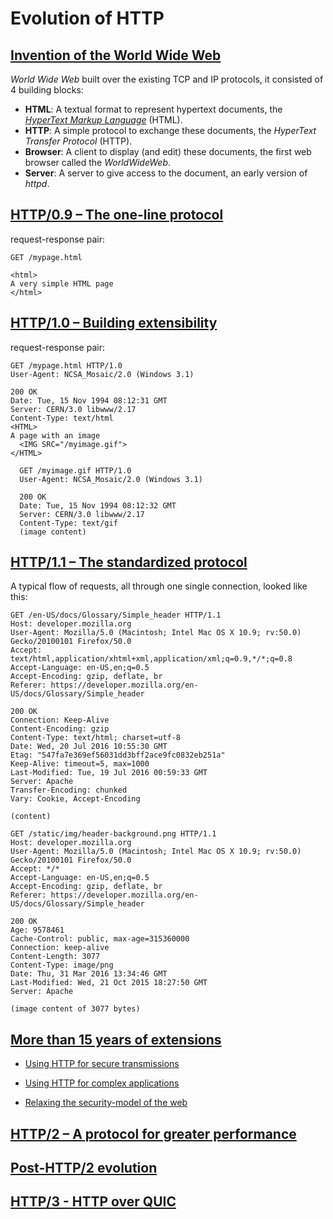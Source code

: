 # Evolution of HTTP

## [Invention of the World Wide Web](https://developer.mozilla.org/en-US/docs/Web/HTTP/Basics_of_HTTP/Evolution_of_HTTP#invention_of_the_world_wide_web)

*World Wide Web* built over the existing TCP and IP protocols, it consisted of 4 building blocks:

- **HTML**: A textual format to represent hypertext documents, the *[HyperText Markup Language](https://developer.mozilla.org/en-US/docs/Web/HTML)* (HTML).
- **HTTP**: A simple protocol to exchange these documents, the *HyperText Transfer Protocol* (HTTP).
- **Browser**: A client to display (and edit) these documents, the first web browser called the *WorldWideWeb*.
- **Server**: A server to give access to the document, an early version of *httpd*.

## [HTTP/0.9 – The one-line protocol](https://developer.mozilla.org/en-US/docs/Web/HTTP/Basics_of_HTTP/Evolution_of_HTTP#http0.9_–_the_one-line_protocol)

request-response pair:

```
GET /mypage.html

<html>
A very simple HTML page
</html>
```

## [HTTP/1.0 – Building extensibility](https://developer.mozilla.org/en-US/docs/Web/HTTP/Basics_of_HTTP/Evolution_of_HTTP#http1.0_–_building_extensibility)

request-response pair:

```
GET /mypage.html HTTP/1.0
User-Agent: NCSA_Mosaic/2.0 (Windows 3.1)

200 OK
Date: Tue, 15 Nov 1994 08:12:31 GMT
Server: CERN/3.0 libwww/2.17
Content-Type: text/html
<HTML>
A page with an image
  <IMG SRC="/myimage.gif">
</HTML>
```

```
  GET /myimage.gif HTTP/1.0
  User-Agent: NCSA_Mosaic/2.0 (Windows 3.1)

  200 OK
  Date: Tue, 15 Nov 1994 08:12:32 GMT
  Server: CERN/3.0 libwww/2.17
  Content-Type: text/gif
  (image content)
```

## [HTTP/1.1 – The standardized protocol](https://developer.mozilla.org/en-US/docs/Web/HTTP/Basics_of_HTTP/Evolution_of_HTTP#http1.1_–_the_standardized_protocol)

A typical flow of requests, all through one single connection, looked like this:

```
GET /en-US/docs/Glossary/Simple_header HTTP/1.1
Host: developer.mozilla.org
User-Agent: Mozilla/5.0 (Macintosh; Intel Mac OS X 10.9; rv:50.0) Gecko/20100101 Firefox/50.0
Accept: text/html,application/xhtml+xml,application/xml;q=0.9,*/*;q=0.8
Accept-Language: en-US,en;q=0.5
Accept-Encoding: gzip, deflate, br
Referer: https://developer.mozilla.org/en-US/docs/Glossary/Simple_header

200 OK
Connection: Keep-Alive
Content-Encoding: gzip
Content-Type: text/html; charset=utf-8
Date: Wed, 20 Jul 2016 10:55:30 GMT
Etag: "547fa7e369ef56031dd3bff2ace9fc0832eb251a"
Keep-Alive: timeout=5, max=1000
Last-Modified: Tue, 19 Jul 2016 00:59:33 GMT
Server: Apache
Transfer-Encoding: chunked
Vary: Cookie, Accept-Encoding

(content)

GET /static/img/header-background.png HTTP/1.1
Host: developer.mozilla.org
User-Agent: Mozilla/5.0 (Macintosh; Intel Mac OS X 10.9; rv:50.0) Gecko/20100101 Firefox/50.0
Accept: */*
Accept-Language: en-US,en;q=0.5
Accept-Encoding: gzip, deflate, br
Referer: https://developer.mozilla.org/en-US/docs/Glossary/Simple_header

200 OK
Age: 9578461
Cache-Control: public, max-age=315360000
Connection: keep-alive
Content-Length: 3077
Content-Type: image/png
Date: Thu, 31 Mar 2016 13:34:46 GMT
Last-Modified: Wed, 21 Oct 2015 18:27:50 GMT
Server: Apache

(image content of 3077 bytes)
```

## [More than 15 years of extensions](https://developer.mozilla.org/en-US/docs/Web/HTTP/Basics_of_HTTP/Evolution_of_HTTP#more_than_15_years_of_extensions)

- [Using HTTP for secure transmissions](https://developer.mozilla.org/en-US/docs/Web/HTTP/Basics_of_HTTP/Evolution_of_HTTP#using_http_for_secure_transmissions)

- [Using HTTP for complex applications](https://developer.mozilla.org/en-US/docs/Web/HTTP/Basics_of_HTTP/Evolution_of_HTTP#using_http_for_complex_applications)

- [Relaxing the security-model of the web](https://developer.mozilla.org/en-US/docs/Web/HTTP/Basics_of_HTTP/Evolution_of_HTTP#relaxing_the_security-model_of_the_web)

## [HTTP/2 – A protocol for greater performance](https://developer.mozilla.org/en-US/docs/Web/HTTP/Basics_of_HTTP/Evolution_of_HTTP#http2_–_a_protocol_for_greater_performance)

## [Post-HTTP/2 evolution](https://developer.mozilla.org/en-US/docs/Web/HTTP/Basics_of_HTTP/Evolution_of_HTTP#post-http2_evolution)

## [HTTP/3 - HTTP over QUIC](https://developer.mozilla.org/en-US/docs/Web/HTTP/Basics_of_HTTP/Evolution_of_HTTP#http3_-_http_over_quic)